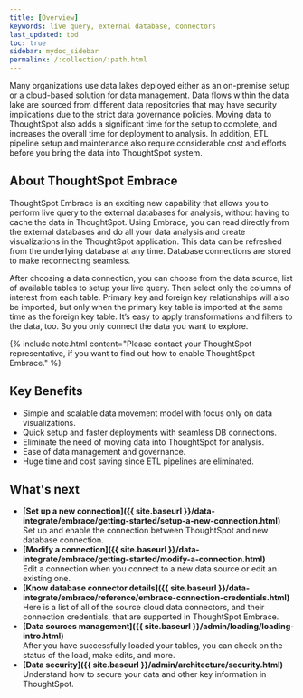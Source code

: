 ```yaml
---
title: [Overview]
keywords: live query, external database, connectors
last_updated: tbd
toc: true
sidebar: mydoc_sidebar
permalink: /:collection/:path.html
---
```

Many organizations use data lakes deployed either as an on-premise setup or a cloud-based solution for data management. Data flows within the data lake are sourced from different data repositories that may have security implications due to the strict data governance policies. Moving data to ThoughtSpot also adds a significant time for the setup to complete, and increases the overall time for deployment to analysis. In addition, ETL pipeline setup and maintenance also require considerable cost and efforts before you bring the data into ThoughtSpot system.

## About ThoughtSpot Embrace

ThoughtSpot Embrace is an exciting new capability that allows you to perform live query to the external databases for analysis,  without having to cache the data in ThoughtSpot. Using Embrace, you can read directly from the external databases and do all your data analysis and create  visualizations in the ThoughtSpot application. This data can be refreshed from the underlying database at any time. Database connections are stored to make reconnecting seamless.

After choosing a data connection, you can choose from the data source, list of available tables to setup your live query. Then select only the columns of interest from each table. Primary key and foreign key relationships will also be imported, but only when the primary key table is imported at the same time as the foreign key table. It’s easy to apply transformations and filters to the data, too. So you only connect the data you want to explore.

{% include note.html content="Please contact your ThoughtSpot representative, if you want to find out how to enable ThoughtSpot Embrace." %}

## Key Benefits
- Simple and scalable data movement model with focus only on data visualizations.
- Quick setup and faster deployments with seamless DB connections.
- Eliminate the need of moving data into ThoughtSpot for analysis.
- Ease of data management and governance.
- Huge time and cost saving since ETL pipelines are eliminated.

## What's next

-   **[Set up a new connection]({{ site.baseurl }}/data-integrate/embrace/getting-started/setup-a-new-connection.html)**  
Set up and enable the connection between ThoughtSpot and new database connection.
-   **[Modify a connection]({{ site.baseurl }}/data-integrate/embrace/getting-started/modify-a-connection.html)**  
Edit a connection when you connect to a new data source or edit an existing one.
-   **[Know database connector details]({{ site.baseurl }}/data-integrate/embrace/reference/embrace-connection-credentials.html)**  
Here is a list of all of the source cloud data connectors, and their connection credentials, that are supported in ThoughtSpot Embrace.
-   **[Data sources management]({{ site.baseurl }}/admin/loading/loading-intro.html)**  
After you have successfully loaded your tables, you can check on the status of the load, make edits, and more.
-   **[Data security]({{ site.baseurl }}/admin/architecture/security.html)**  
Understand how to secure your data and other key information in ThoughtSpot.
